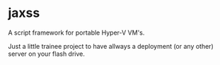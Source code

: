 # jaxss
A script framework for portable Hyper-V VM's.

Just a little trainee project to have allways a deployment (or any other) server on your flash drive.
